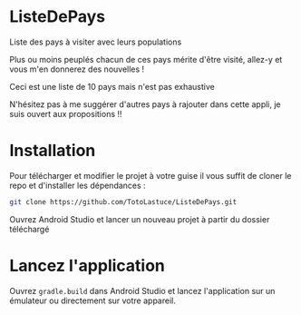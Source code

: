 # ListeDePays
Liste des pays à visiter avec leurs populations

Plus ou moins peuplés chacun de ces pays mérite d'être visité, allez-y et vous m'en donnerez des nouvelles !

Ceci est une liste de 10 pays mais n'est pas exhaustive

N'hésitez pas à me suggérer d'autres pays à rajouter dans cette appli, je suis ouvert aux propositions !!

# Installation
Pour télécharger et modifier le projet à votre guise il vous suffit de cloner le repo et d'installer les dépendances :

```bash
git clone https://github.com/TotoLastuce/ListeDePays.git
```

Ouvrez Android Studio et lancer un nouveau projet à partir du dossier téléchargé

# Lancez l'application
Ouvrez `gradle.build` dans Android Studio et lancez l'application sur un émulateur ou directement sur votre appareil.
